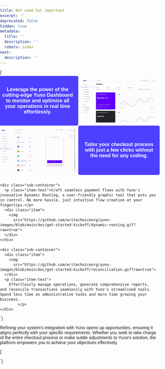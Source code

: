 ```yaml
---
title: Not used but important
excerpt: ''
deprecated: false
hidden: true
metadata:
  title: ''
  description: ''
  robots: index
next:
  description: ''
---
```

<HTMLBlock>{`
<style>
  body {
    font-family: Arial, sans-serif;
    margin: 0;
    padding: 0;
  }

  .container {
    display: flex;
    flex-direction: column;
    grid-gap: 10px;
    row-gap: 20px;
  }

  .sub-container {
    display: grid;
    grid-template-columns: repeat(2, 1fr);
    grid-gap: 20px;
    justify-content: space-between;
    place-items: center;
  }

  .item {
    display: flex;
    align-items: center;
    justify-content: center;
  }

  .item-text {
    align-items: center;
    background-color: #4E40FF;
    border-radius: 5px;
    color: white;
    display: flex;
    font-size: 1.0rem;
    font-weight: bold;
    height: 100%;
    justify-content: center;
    margin: 0;
    max-width: 512px;
    padding: 10px;
    text-align: center;
    width: 100%;
  }
</style>
</head>

<body>
  <div class="container">
    <div class="sub-container">
      <p class="item-text">Leverage the power of the cutting-edge Yuno Dashboard to monitor and optimize all your operations in real time effortlessly.</p>
      <div class="item">
        <img
          src="https://github.com/writechoiceorg/yuno-images/blob/main/doc/get-started-kickoff/dashboard.gif?raw=true">
      </div>
    </div>
    <div class="sub-container">
      <div class="item"><img
          src="https://github.com/writechoiceorg/yuno-images/blob/main/doc/get-started-kickoff/checkout.gif?raw=true">
      </div>
      <p class="item-text">Tailor your checkout process with just a few clicks without the need for any coding.</p>
    </div>

    <div class="sub-container">
      <p class="item-text">Craft seamless payment flows with Yuno's innovative Dynamic Routing, a user-friendly graphic tool that puts you in control. No more hassle, just intuitive flow creation at your fingertips.</p>
      <div class="item">
        <img
          src="https://github.com/writechoiceorg/yuno-images/blob/main/doc/get-started-kickoff/dynamic-routing.gif?raw=true">
      </div>
    </div>

    <div class="sub-container">
      <div class="item">
        <img
          src="https://github.com/writechoiceorg/yuno-images/blob/main/doc/get-started-kickoff/reconciliation.gif?raw=true">
      </div>
      <p class="item-text">
        Effortlessly manage operations, generate comprehensive reports, and reconcile transactions seamlessly with Yuno's streamlined tools. Spend less time on administrative tasks and more time growing your business.
			</p>
    </div>

  </div>
</body>
`}</HTMLBlock>

Refining your system's integration with Yuno opens up opportunities, ensuring it aligns perfectly with your specific requirements. Whether you seek to take charge of the entire checkout process or make subtle adjustments to Yuno's solution, the platform empowers you to achieve your objectives effectively.

<HTMLBlock>{`
<div class="vp-preview vp-preview-cover" id="vp-preview" data-thumb="https://i.vimeocdn.com/video/1571903869-dba43c645c166095790f02cc34f9e8f08cfca5ef0c3631dfc9975a36e5ffe744-d?mw=500&amp;mh=281&amp;q=70" data-thumb-width="500" style="background-image: url(&quot;https://i.vimeocdn.com/video/1571903869-dba43c645c166095790f02cc34f9e8f08cfca5ef0c3631dfc9975a36e5ffe744-d?mw=500&amp;mh=281&amp;q=70&quot;);"></div>
`}</HTMLBlock>
